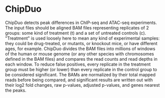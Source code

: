 # ChipDuo
ChipDuo detects peak differences in ChIP-seq and ATAC-seq experiments.  The input files should 
be aligned BAM files representing replicates of 2 groups: some kind of treatment (t) 
and a set of untreated controls (c).  "Treatment" is used loosely here to mean any kind 
of experimental samples: they could be drug-treated, or mutants, or knockout mice, or 
have different ages, for example.  ChipDuo divides the BAM files into millions of windows 
of the human or mouse genome (or any other species with chromosomes defined in the BAM files) 
and compares the read counts and read depths in each window.  To reduce false positives, 
every replicate in the treatment group must be higher (or lower) than every replicate in 
the control group to be considered significant.  The BAMs are normalized by their total 
mapped reads before being compared, and significant results are written out with their log2 
fold changes, raw p-values, adjusted p-values, and genes nearest the peaks.
